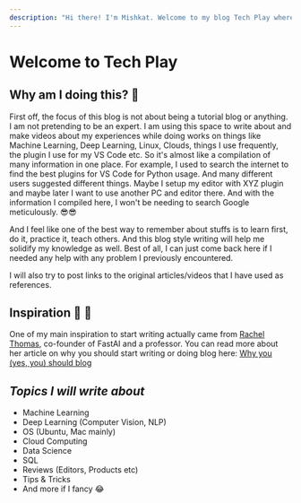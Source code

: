```yaml
---
description: "Hi there! I'm Mishkat. Welcome to my blog Tech Play where I'll be posting tech informations and tutorials that I found really useful to me. Stay tuned and enjoy! \U0001F609"
---
```


# Welcome to Tech Play

## Why am I doing this? 🤔

First off, the focus of this blog is not about being a tutorial blog or anything. I am not pretending to be an expert. I am using this space to write about and make videos about my experiences while doing works on things like Machine Learning, Deep Learning, Linux, Clouds, things I use frequently, the plugin I use for my VS Code etc. So it's almost like a compilation of many information in one place. For example, I used to search the internet to find the best plugins for VS Code for Python usage. And many different users suggested different things. Maybe I setup my editor with XYZ plugin and maybe later I want to use another PC and editor there. And with the information I compiled here, I won't be needing to search Google meticulously. 😎😎

And I feel like one of the best way to remember about stuffs is to learn first, do it, practice it, teach others. And this blog style writing will help me solidify my knowledge as well. Best of all, I can just come back here if I needed any help with any problem I previously encountered.

I will also try to post links to the original articles/videos that I have used as references.

## Inspiration 💁 🙈

One of my main inspiration to start writing actually came from [Rachel Thomas](https://medium.com/@racheltho), co-founder of FastAI and a professor. You can read more about her article on why you should start writing or doing blog here: [Why you (yes, you) should blog](https://medium.com/@racheltho/why-you-yes-you-should-blog-7d2544ac1045)

## _Topics I will write about_

* Machine Learning
* Deep Learning (Computer Vision, NLP)
* OS (Ubuntu, Mac mainly)
* Cloud Computing
* Data Science
* SQL
* Reviews (Editors, Products etc)
* Tips & Tricks
* And more if I fancy 😂

